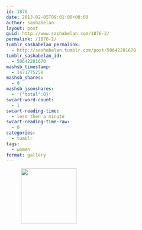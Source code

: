 ```yaml
---
id: 1876
date: 2013-02-05T09:01:00+00:00
author: sashabelan
layout: post
guid: http://www.sashabelan.com/1876-2/
permalink: /1876-2/
tumblr_sashabelan_permalink:
  - http://sashabelan.tumblr.com/post/50642201670
tumblr_sashabelan_id:
  - 50642201670
mashsb_timestamp:
  - 1471775258
mashsb_shares:
  - 0
mashsb_jsonshares:
  - '{"total":0}'
swcart-word-count:
  - 1
swcart-reading-time:
  - less then a minute
swcart-reading-time-raw:
  - 0
categories:
  - tumblr
tags:
  - women
format: gallery
---
```

<div id='gallery-244' class='gallery galleryid-1876 gallery-columns-3 gallery-size-thumbnail'>
  <figure class='gallery-item'> 
  
  <div class='gallery-icon landscape'>
    <a href='http://www.sashabelan.ru/1876-2/attachment/1877/'><img width="150" height="150" src="http://www.sashabelan.ru/wp-content/uploads/2013/02/tumblr_mmxqohx37S1qarj97o1_500-150x150.png" class="attachment-thumbnail size-thumbnail" alt="" /></a>
  </div></figure>
</div>